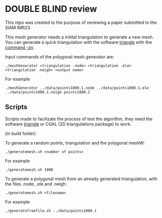 # DOUBLE BLIND review

This repo was created to the purpose of reviewing a paper submitted to the SIAM IMR23.

This mesh generator needs a initital triangulation to generate a new mesh. You can generate a quick triangulation with the software [triangle](https://www.cs.cmu.edu/~quake/triangle.html) with the [command -zn](https://www.cs.cmu.edu/~quake/triangle.switch.html).


Input commands of the polygonal mesh generator are:

```
./meshGenerator <triangulation .node> <triangulation .ele> <triangulation .neigh> <output name>
```

For example

```
./meshGenerator ../data/points1000.1.node ../data/points1000.1.ele ../data/points1000.1.neigh points1000.2
```


## Scripts

Scripts made to facilizate the process of test the algorithm, they need the software [triangle](https://www.cs.cmu.edu/~quake/triangle.html) or CGAL (2D triangulations package) to work.


(in build folder)

To generate a random points, triangulation and the polygonal meshW:


```
./generatemesh.sh <number of points>
```

For example

```
./generatemesh.sh 1000
```

To generate a polygonal mesh from an already generated triangulation, with the files .node, .ele and .neigh:

```
./generatemesh.sh <filename>
```

For example

```
./generatefromfile.sh ../data/points1000.1
```